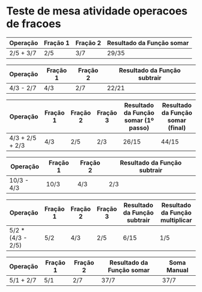 # Teste de mesa atividade operacoes de fracoes


| Operação  | Fração 1 | Fração 2 | Resultado da Função somar |
|-----------|----------|----------|---------------------------|
| 2/5 + 3/7 | 2/5      | 3/7      | 29/35                     |


| Operação  | Fração 1 | Fração 2 | Resultado da Função subtrair |
|-----------|----------|----------|------------------------------|
| 4/3 - 2/7 | 4/3      | 2/7      | 22/21                        |

| Operação        | Fração 1 | Fração 2 | Fração 3 | Resultado da Função somar (1º passo) | Resultado da Função somar (final) |
|-----------------|----------|----------|----------|--------------------------------------|-----------------------------------|
| 4/3 + 2/5 + 2/3 | 4/3      | 2/5      | 2/3      | 26/15                                | 44/15                             |

| Operação   | Fração 1 | Fração 2 | Resultado da Função subtrair | 
|------------|----------|----------|------------------------------|
| 10/3 - 4/3 | 10/3     | 4/3      | 2/3                          |

| Operação          | Fração 1 | Fração 2 | Fração 3 | Resultado da Função subtrair | Resultado da Função multiplicar |
|-------------------|----------|----------|----------|------------------------------|---------------------------------|
| 5/2 * (4/3 - 2/5) | 5/2      | 4/3      | 2/5      | 6/15                         | 1/5                             |


| Operação  | Fração 1 | Fração 2 | Resultado da Função somar | Soma Manual |
|-----------|----------|----------|---------------------------|-------------|
| 5/1 + 2/7 | 5/1      | 2/7      | 37/7                      | 37/7        |
